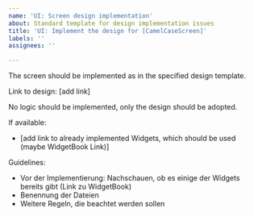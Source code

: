 ```yaml
---
name: 'UI: Screen design implementation'
about: Standard template for design implementation issues
title: 'UI: Implement the design for [CamelCaseScreen]'
labels: ''
assignees: ''

---
```


The screen should be implemented as in the specified design template. 

Link to design: [add link]


No logic should be implemented, only the design should be adopted.


If available:
* [add link to already implemented Widgets, which should be used (maybe WidgetBook Link)]


Guidelines:

* Vor der Implementierung: Nachschauen, ob es einige der Widgets bereits gibt (Link zu WidgetBook)
* Benennung der Dateien
* Weitere Regeln, die beachtet werden sollen
